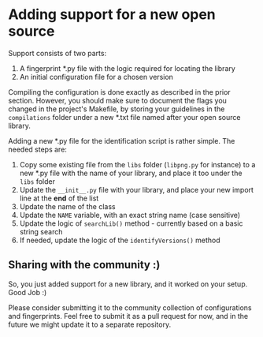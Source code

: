 Adding support for a new open source
====================================
Support consists of two parts:
1.  A fingerprint *.py file with the logic required for locating the library
1.  An initial configuration file for a chosen version

Compiling the configuration is done exactly as described in the prior section. However, you should make sure to document the flags you changed in the project's Makefile, by storing your guidelines in the ```compilations``` folder under a new *.txt file named after your open source library.

Adding a new *.py file for the identification script is rather simple. The needed steps are:
1.  Copy some existing file from the ```libs``` folder (```libpng.py``` for instance) to a new *.py file with the name of your library, and place it too under the ```libs``` folder
1.  Update the ```__init__.py``` file with your library, and place your new import line at the **end** of the list
1.  Update the name of the class
1.  Update the ```NAME``` variable, with an exact string name (case sensitive)
1.  Update the logic of ```searchLib()``` method - currently based on a basic string search
1.  If needed, update the logic of the ```identifyVersions()``` method

Sharing with the community :)
-----------------------------
So, you just added support for a new library, and it worked on your setup. Good Job :)

Please consider submitting it to the community collection of configurations and fingerprints. Feel free to submit it as a pull request for now, and in the future we might update it to a separate repository.